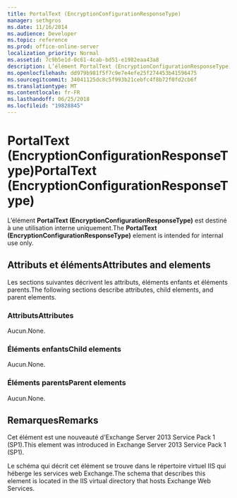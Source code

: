 ```yaml
---
title: PortalText (EncryptionConfigurationResponseType)
manager: sethgros
ms.date: 11/16/2014
ms.audience: Developer
ms.topic: reference
ms.prod: office-online-server
localization_priority: Normal
ms.assetid: 7c9b5e1d-0c61-4cab-bd51-e1982eaa43a8
description: L’élément PortalText (EncryptionConfigurationResponseType) est destiné à une utilisation interne uniquement.
ms.openlocfilehash: dd979b981f5f7c9e7e4efe25f274453b41596475
ms.sourcegitcommit: 34041125dc8c5f993b21cebfc4f8b72f0fd2cb6f
ms.translationtype: MT
ms.contentlocale: fr-FR
ms.lasthandoff: 06/25/2018
ms.locfileid: "19828845"
---
```

# <a name="portaltext-encryptionconfigurationresponsetype"></a><span data-ttu-id="e282a-103">PortalText (EncryptionConfigurationResponseType)</span><span class="sxs-lookup"><span data-stu-id="e282a-103">PortalText (EncryptionConfigurationResponseType)</span></span>

<span data-ttu-id="e282a-104">L’élément **PortalText (EncryptionConfigurationResponseType)** est destiné à une utilisation interne uniquement.</span><span class="sxs-lookup"><span data-stu-id="e282a-104">The **PortalText (EncryptionConfigurationResponseType)** element is intended for internal use only.</span></span> 

## <a name="attributes-and-elements"></a><span data-ttu-id="e282a-105">Attributs et éléments</span><span class="sxs-lookup"><span data-stu-id="e282a-105">Attributes and elements</span></span>

<span data-ttu-id="e282a-106">Les sections suivantes décrivent les attributs, éléments enfants et éléments parents.</span><span class="sxs-lookup"><span data-stu-id="e282a-106">The following sections describe attributes, child elements, and parent elements.</span></span>
  
### <a name="attributes"></a><span data-ttu-id="e282a-107">Attributs</span><span class="sxs-lookup"><span data-stu-id="e282a-107">Attributes</span></span>

<span data-ttu-id="e282a-108">Aucun.</span><span class="sxs-lookup"><span data-stu-id="e282a-108">None.</span></span>
  
### <a name="child-elements"></a><span data-ttu-id="e282a-109">Éléments enfants</span><span class="sxs-lookup"><span data-stu-id="e282a-109">Child elements</span></span>

<span data-ttu-id="e282a-110">Aucun.</span><span class="sxs-lookup"><span data-stu-id="e282a-110">None.</span></span>
  
### <a name="parent-elements"></a><span data-ttu-id="e282a-111">Éléments parents</span><span class="sxs-lookup"><span data-stu-id="e282a-111">Parent elements</span></span>

<span data-ttu-id="e282a-112">Aucun.</span><span class="sxs-lookup"><span data-stu-id="e282a-112">None.</span></span>
  
## <a name="remarks"></a><span data-ttu-id="e282a-113">Remarques</span><span class="sxs-lookup"><span data-stu-id="e282a-113">Remarks</span></span>

<span data-ttu-id="e282a-114">Cet élément est une nouveauté d'Exchange Server 2013 Service Pack 1 (SP1).</span><span class="sxs-lookup"><span data-stu-id="e282a-114">This element was introduced in Exchange Server 2013 Service Pack 1 (SP1).</span></span>
  
<span data-ttu-id="e282a-115">Le schéma qui décrit cet élément se trouve dans le répertoire virtuel IIS qui héberge les services web Exchange.</span><span class="sxs-lookup"><span data-stu-id="e282a-115">The schema that describes this element is located in the IIS virtual directory that hosts Exchange Web Services.</span></span>
  

